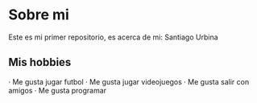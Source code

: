 # Sobre mi
 Este es mi primer repositorio, es acerca de mi: Santiago Urbina

 ## Mis hobbies
 · Me gusta jugar futbol
 · Me gusta jugar videojuegos
 · Me gusta salir con amigos
 · Me gusta programar
